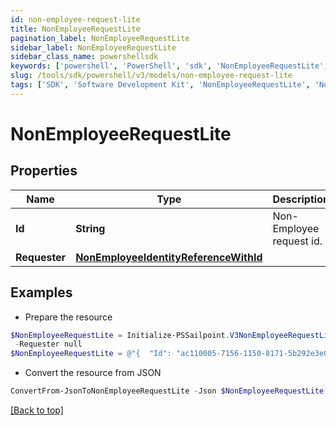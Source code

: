 ```yaml
---
id: non-employee-request-lite
title: NonEmployeeRequestLite
pagination_label: NonEmployeeRequestLite
sidebar_label: NonEmployeeRequestLite
sidebar_class_name: powershellsdk
keywords: ['powershell', 'PowerShell', 'sdk', 'NonEmployeeRequestLite', 'NonEmployeeRequestLite'] 
slug: /tools/sdk/powershell/v3/models/non-employee-request-lite
tags: ['SDK', 'Software Development Kit', 'NonEmployeeRequestLite', 'NonEmployeeRequestLite']
---
```



# NonEmployeeRequestLite

## Properties

Name | Type | Description | Notes
------------ | ------------- | ------------- | -------------
**Id** | **String** | Non-Employee request id. | [optional] 
**Requester** | [**NonEmployeeIdentityReferenceWithId**](non-employee-identity-reference-with-id) |  | [optional] 

## Examples

- Prepare the resource
```powershell
$NonEmployeeRequestLite = Initialize-PSSailpoint.V3NonEmployeeRequestLite  -Id ac110005-7156-1150-8171-5b292e3e0084 `
 -Requester null
$NonEmployeeRequestLite = @"{  "Id": "ac110005-7156-1150-8171-5b292e3e0084", "Requester": "null "}"@
```

- Convert the resource from JSON
```powershell
ConvertFrom-JsonToNonEmployeeRequestLite -Json $NonEmployeeRequestLite
```


[[Back to top]](#) 

